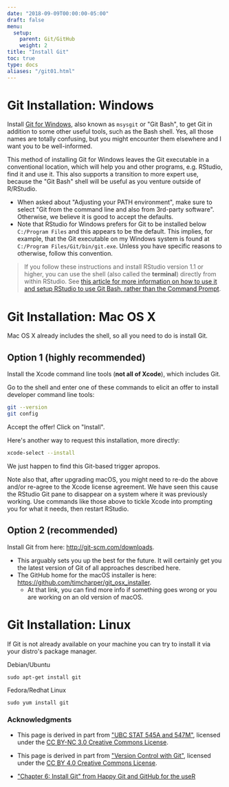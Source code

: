 ```yaml
---
date: "2018-09-09T00:00:00-05:00"
draft: false
menu:
  setup:
    parent: Git/GitHub
    weight: 2
title: "Install Git"
toc: true
type: docs
aliases: "/git01.html"
---
```




# Git Installation: Windows

Install [Git for Windows](https://git-for-windows.github.io/), also known as `msysgit` or "Git Bash", to get Git in addition to some other useful tools, such as the Bash shell. Yes, all those names are totally confusing, but you might encounter them elsewhere and I want you to be well-informed.

This method of installing Git for Windows leaves the Git executable in a conventional location, which will help you and other programs, e.g. RStudio, find it and use it. This also supports a transition to more expert use, because the "Git Bash" shell will be useful as you venture outside of R/RStudio.

* When asked about "Adjusting your PATH environment", make sure to select "Git from the command line and also from 3rd-party software". Otherwise, we believe it is good to accept the defaults.
* Note that RStudio for Windows prefers for Git to be installed below `C:/Program Files` and this appears to be the default. This implies, for example, that the Git executable on my Windows system is found at `C:/Program Files/Git/bin/git.exe`. Unless you have specific reasons to otherwise, follow this convention.

> If you follow these instructions and install RStudio version 1.1 or higher, you can use the shell (also called the **terminal**) directly from within RStudio. See [this article for more information on how to use it and setup RStudio to use Git Bash, rather than the Command Prompt](https://support.rstudio.com/hc/en-us/articles/115010737148-Using-the-RStudio-Terminal).

# Git Installation: Mac OS X

Mac OS X already includes the shell, so all you need to do is install Git.

## Option 1 (highly recommended)

Install the Xcode command line tools (**not all of Xcode**), which includes Git.

Go to the shell and enter one of these commands to elicit an offer to install developer command line tools:

``` bash
git --version
git config
```

Accept the offer! Click on "Install".

Here's another way to request this installation, more directly:

``` bash
xcode-select --install
```

We just happen to find this Git-based trigger apropos.

Note also that, after upgrading macOS, you might need to re-do the above and/or re-agree to the Xcode license agreement. We have seen this cause the RStudio Git pane to disappear on a system where it was previously working. Use commands like those above to tickle Xcode into prompting you for what it needs, then restart RStudio.

## Option 2 (recommended)

Install Git from here: <http://git-scm.com/downloads>.

* This arguably sets you up the best for the future. It will certainly get you the latest version of Git of all approaches described here.
* The GitHub home for the macOS installer is here: <https://github.com/timcharper/git_osx_installer>.
    * At that link, you can find more info if something goes wrong or you are working on an old version of macOS.

# Git Installation: Linux

If Git is not already available on your machine you can try to install it via your distro's package manager.

Debian/Ubuntu

`sudo apt-get install git`

Fedora/Redhat Linux

`sudo yum install git`

### Acknowledgments


* This page is derived in part from ["UBC STAT 545A and 547M"](http://stat545.com), licensed under the [CC BY-NC 3.0 Creative Commons License](https://creativecommons.org/licenses/by-nc/3.0/).

* This page is derived in part from ["Version Control with Git"](http://swcarpentry.github.io/git-novice/), licensed under the [CC BY 4.0 Creative Commons License](http://swcarpentry.github.io/git-novice/LICENSE.html).
* ["Chapter 6: Install Git" from Happy Git and GitHub for the useR](https://happygitwithr.com/install-git.html)
